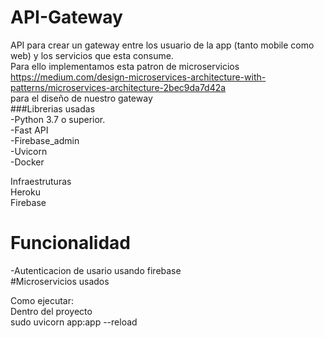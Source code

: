 # API-Gateway</br>
API para crear un gateway entre los usuario de la app (tanto mobile como web) y los servicios que esta consume.</br>
Para ello implementamos esta patron de microservicios</br>
https://medium.com/design-microservices-architecture-with-patterns/microservices-architecture-2bec9da7d42a</br>
para el diseño de nuestro gateway</br>
###Librerias usadas</br>
-Python 3.7 o superior.</br>
-Fast API</br>
-Firebase_admin</br>
-Uvicorn</br>
-Docker</br>

Infraestruturas</br>
Heroku</br>
Firebase</br>

# Funcionalidad</br>
-Autenticacion de usario usando firebase</br>
#Microservicios usados</br>

Como ejecutar:</br>
Dentro del proyecto </br>
sudo uvicorn app:app --reload</br>
